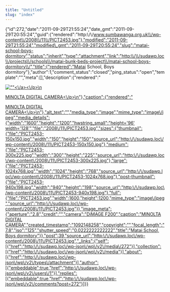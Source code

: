 ```yaml
---
title: "Untitled"
slug: "index"
---
```


{"id":272,"date":"2011-09-29T21:55:24","date\_gmt":"2011-09-29T20:55:24","guid":{"rendered":"http:\\/\\/www.sumbawanga.org.uk\\/wp-content\\/2008\\/11\\/PICT2453.jpg"},"modified":"2011-09-29T21:55:24","modified\_gmt":"2011-09-29T20:55:24","slug":"matai-school-boys-dormitory","status":"inherit","type":"attachment","link":"http:\\/\\/sudawp.loc\\/projects\\/schools\\/matai-bunk-beds-project\\/matai-school-boys-dormitory\\/","title":{"rendered":"Matai School, Boys dormitory"},"author":1,"comment\_status":"closed","ping\_status":"open","template":"","meta":\[\],"description":{"rendered":"

[![\"\"](\"http:\/\/sudawp.loc\/wp-content\/2008\/11\/PICT2453-300x225.jpg\")<\\/a><\\/p>\\n](http:\/\/sudawp.loc\/wp-content\/2008\/11\/PICT2453.jpg)

[MINOLTA DIGITAL CAMERA<\\/p>\\n"},"caption":{"rendered":"](http:\/\/sudawp.loc\/wp-content\/2008\/11\/PICT2453.jpg)

[MINOLTA DIGITAL CAMERA<\\/p>\\n"},"alt\_text":"","media\_type":"image","mime\_type":"image\\/jpeg","media\_details":{"width":"1600","height":"1200","hwstring\_small":"height='96' width='128'","file":"2008\\/11\\/PICT2453.jpg","sizes":{"thumbnail":{"file":"PICT2453-150x150.jpg","width":"150","height":"150","source\_url":"http:\\/\\/sudawp.loc\\/wp-content\\/2008\\/11\\/PICT2453-150x150.jpg"},"medium":{"file":"PICT2453-300x225.jpg","width":"300","height":"225","source\_url":"http:\\/\\/sudawp.loc\\/wp-content\\/2008\\/11\\/PICT2453-300x225.jpg"},"large":{"file":"PICT2453-1024x768.jpg","width":"1024","height":"768","source\_url":"http:\\/\\/sudawp.loc\\/wp-content\\/2008\\/11\\/PICT2453-1024x768.jpg"},"post-thumbnail":{"file":"PICT2453-940x198.jpg","width":"940","height":"198","source\_url":"http:\\/\\/sudawp.loc\\/wp-content\\/2008\\/11\\/PICT2453-940x198.jpg"},"full":{"file":"PICT2453.jpg","width":1600,"height":1200,"mime\_type":"image\\/jpeg","source\_url":"http:\\/\\/sudawp.loc\\/wp-content\\/2008\\/11\\/PICT2453.jpg"}},"image\_meta":{"aperture":"2.8","credit":"","camera":"DiMAGE F200","caption":"MINOLTA DIGITAL CAMERA","created\_timestamp":"1092148258","copyright":"","focal\_length":"7.8","iso":"125","shutter\_speed":"0.0222222222222","title":"Matai School, Boys dormitory"}},"post":39,"source\_url":"http:\\/\\/sudawp.loc\\/wp-content\\/2008\\/11\\/PICT2453.jpg","\_links":{"self":\[{"href":"http:\\/\\/sudawp.loc\\/wp-json\\/wp\\/v2\\/media\\/272"}\],"collection":\[{"href":"http:\\/\\/sudawp.loc\\/wp-json\\/wp\\/v2\\/media"}\],"about":\[{"href":"http:\\/\\/sudawp.loc\\/wp-json\\/wp\\/v2\\/types\\/attachment"}\],"author":\[{"embeddable":true,"href":"http:\\/\\/sudawp.loc\\/wp-json\\/wp\\/v2\\/users\\/1"}\],"replies":\[{"embeddable":true,"href":"http:\\/\\/sudawp.loc\\/wp-json\\/wp\\/v2\\/comments?post=272"}\]}}](http:\/\/sudawp.loc\/wp-content\/2008\/11\/PICT2453.jpg)